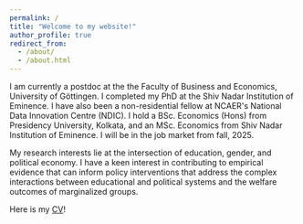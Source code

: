 ```yaml
---
permalink: /
title: "Welcome to my website!"
author_profile: true
redirect_from: 
  - /about/
  - /about.html
---
```


I am currently a postdoc at the the Faculty of Business and Economics, University of Göttingen. I completed my PhD at the Shiv Nadar Institution of Eminence. I have also been a non-residential fellow at NCAER's National Data Innovation Centre (NDIC). I hold a BSc. Economics (Hons) from Presidency University, Kolkata, and an MSc. Economics from Shiv Nadar Institution of Eminence. I will be in the job market from fall, 2025.


My research interests lie at the intersection of education, gender, and political economy. I have a keen interest in contributing to empirical evidence that can inform policy interventions that address the complex interactions between educational and political systems and the welfare outcomes of marginalized groups.



Here is my [CV](https://www.dropbox.com/scl/fi/7mksvdd1ny8l66dnqn5ji/Subarna_updated_CV.pdf?rlkey=7pztvpb3obld3mxgmphvh205d&st=pxe1armc&dl=0)!



